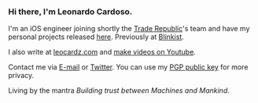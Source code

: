 ### Hi there, I'm Leonardo Cardoso.

I'm an iOS engineer joining shortly the [Trade Republic](https://github.com/traderepublic)'s team and have my personal projects released [here](https://apps.apple.com/us/developer/leonardo-gomes-cardoso/id1508373695). Previously at [Blinkist](https://github.com/blinkist).

I also write at [leocardz.com](https://leocardz.com) and [make videos on Youtube](https://www.youtube.com/channel/UC-knVPNoWRS1hzJmgVUCjsg).

Contact me via [E-mail](mailto:contact@leocardz.com) or [Twitter](https://twitter.com/leocardz). You can use my [PGP public key](https://leocardz.com/contact/leonardo-cardoso-public-pgp.asc) for more privacy.

Living by the mantra _Building trust between Machines and Mankind_. 

